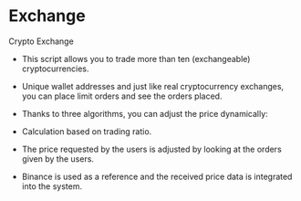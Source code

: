 # Exchange
Crypto Exchange

- This script allows you to trade more than ten (exchangeable) cryptocurrencies.


- Unique wallet addresses and just like real cryptocurrency exchanges, you can place limit orders and see the orders placed.


- Thanks to three algorithms, you can adjust the price dynamically:
-  Calculation based on trading ratio.
-  The price requested by the users is adjusted by looking at the orders given by the users.
-  Binance is used as a reference and the received price data is integrated into the system.
